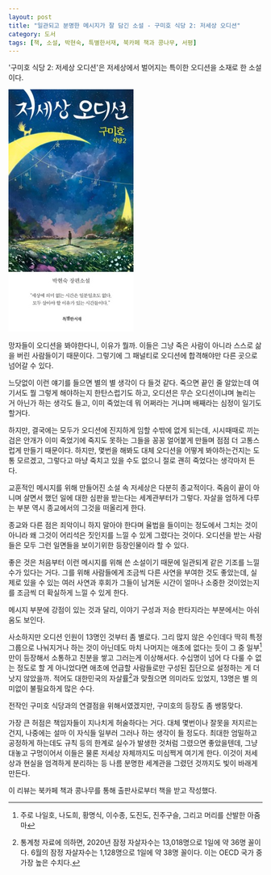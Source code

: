 ```yaml
---
layout: post
title: "일관되고 분명한 메시지가 잘 담긴 소설 - 구미호 식당 2: 저세상 오디션"
category: 도서
tags: [책, 소설, 박현숙, 특별한서재, 북카페 책과 콩나무, 서평]
---
```


'구미호 식당 2: 저세상 오디션'은
저세상에서 벌어지는 특이한 오디션을 소재로 한 소설이다.

![표지](/images/gumiho-restaurant-2-afterworld-audition-book-h480.jpg)

망자들이 오디션을 봐야한다니, 이유가 뭘까.
이들은 그냥 죽은 사람이 아니라 스스로 삶을 버린 사람들이기 때문이다.
그렇기에 그 패널티로 오디션에 합격해야만 다른 곳으로 넘어갈 수 있다.

느닷없이 이런 얘기를 들으면 별의 별 생각이 다 들것 같다.
죽으면 끝인 줄 알았는데 여기서도 뭘 그렇게 해야하는지 한탄스럽기도 하고,
오디션은 무슨 오디션이냐며 놀리는 거 아닌가 하는 생각도 들고,
이미 죽었는데 뭐 어쩌라는 거냐며 배째라는 심정이 일기도 할거다.

하지만, 결국에는 모두가 오디션에 진지하게 임할 수밖에 없게 되는데,
시시때때로 끼는 검은 안개가 이미 죽었기에 죽지도 못하는 그들을
꽁꽁 얼어붙게 만들며 점점 더 고통스럽게 만들기 때문이다.
하지만, 몇번을 해봐도 대체 오디션을 어떻게 봐야하는건지는 도통 모르겠고,
그렇다고 마냥 죽치고 있을 수도 없으니 절로 괜히 죽었다는 생각마저 든다.

교훈적인 메시지를 위해 만들어진 소설 속 저세상은 다분히 종교적이다.
죽음이 끝이 아니며 살면서 했던 일에 대한 심판을 받는다는 세계관부터가 그렇다.
자살을 엄하게 다루는 부분 역시 종교에서의 그것을 떠올리게 한다.

종교와 다른 점은 죄악이니 하지 말아야 한다며 율법을 들이미는 정도에서 그치는 것이 아니라
왜 그것이 어리석은 짓인지를 느낄 수 있게 그렸다는 것이다.
오디션을 받는 사람들은 모두 그런 일면들을 보이기위한 등장인물이라 할 수 있다.

좋은 것은 처음부터 이런 메시지를 위해 쓴 소설이기 때문에
일관되게 같은 기조를 느낄 수가 있다는 거다.
그를 위해 사람들에게 조금씩 다른 사연을 부여한 것도 좋았는데,
실제로 있을 수 있는 여러 사연과 후회가
그들이 남겨둔 시간이 얼마나 소중한 것이었는지를 조금씩 더 확실하게 느낄 수 있게 한다.

메시지 부분에 강점이 있는 것과 달리,
이야기 구성과 저승 판타지라는 부분에서는 아쉬움도 보인다.

사소하지만 오디션 인원이 13명인 것부터 좀 별로다.
그리 많지 않은 수인데다 딱히 특정 그룹으로 나눠지거나 하는 것이 아닌데도
마치 나머지는 애초에 없다는 듯이
그 중 일부[^1]만이 등장해서 소통하고 친분을 쌓고 그러는게 이상해서다.
수십명이 넘어 다 다룰 수 없는 정도로 할 게 아니었다면
애초에 언급할 사람들로만 구성된 집단으로 설정하는 게 더 낫지 않았을까.
적어도 대한민국의 자살률[^2]과 맞췄으면 의미라도 있었지,
13명은 별 의미없이 불필요하게 많은 수다.

[^1]: 주로 나일호, 나도희, 황명식, 이수종, 도진도, 진주구슬, 그리고 머리를 산발한 아줌마

[^2]: 통계청 자료에 의하면, 2020년 잠정 자살자수는 13,018명으로 1일에 약 36명 꼴이다. 6월의 잠정 자살자수는 1,128명으로 1일에 약 38명 꼴이다. 이는 OECD 국가 중 가장 높은 수치다.

전작인 구미호 식당과의 연결점을 위해서였겠지만,
구미호의 등장도 좀 쌩뚱맞다.

가장 큰 허점은 책임자들이 지나치게 허술하다는 거다.
대체 몇번이나 잘못을 저지르는 건지, 나중에는 설마 이 자식들 일부러 그러나 하는 생각이 들 정도다.
최대한 엄밀하고 공정하게 하는데도 규칙 등의 한계로 실수가 발생한 것처럼 그렸으면 좋았을텐데,
그냥 대놓고 구멍이어서 이들은 물론 저세상 자체까지도 미심쩍게 여기게 한다.
이것이 저세상과 현실을 엄격하게 분리하는 등 나름 분명한 세계관을 그렸던 것까지도 빛이 바래게 만든다.



<div class="im im-info">
이 리뷰는 북카페 책과 콩나무를 통해 출판사로부터 책을 받고 작성했다.
</div>
